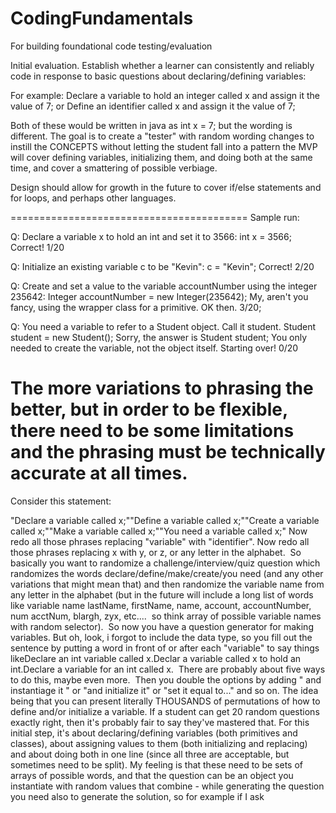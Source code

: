 # CodingFundamentals
 For building foundational code testing/evaluation

Initial evaluation.
Establish whether a learner can consistently and reliably code in response to basic questions about declaring/defining variables:

For example:
Declare a variable to hold an integer called x and assign it the value of 7;
or
Define an identifier called x and assign it the value of 7;

Both of these would be written in java as int x = 7; but the wording is different. 
The goal is to create a "tester" with random wording changes to instill the CONCEPTS without letting the student fall into a pattern the MVP will cover defining variables, initializing them, and doing both at the same time, and cover a smattering of possible verbiage. 

Design should allow for growth in the future to cover if/else statements and for loops, and perhaps other languages.

=========================================
Sample run:

Q: Declare a variable x to hold an int and set it to 3566:
int x = 3566;  
Correct!  1/20

Q: Initialize an existing variable c to be "Kevin":
c = "Kevin";
Correct! 2/20

Q: Create and set a value to the variable accountNumber using the integer 235642:
Integer accountNumber = new Integer(235642);
My, aren't you fancy, using the wrapper class for a primitive. OK then. 3/20;

Q: You need a variable to refer to a Student object. Call it student.
Student student = new Student();
Sorry, the answer is Student student; You only needed to create the variable, not the object itself.
Starting over! 0/20



The more variations to phrasing the better, but in order to be flexible, there need to be some limitations and the phrasing must be technically accurate at all times. 
===================================================================

Consider this statement:

"Declare a variable called x;""Define a variable called x;""Create a variable called x;""Make a variable called x;""You need a variable called x;"
Now redo all those phrases replacing "variable" with "identifier".
Now redo all those phrases replacing x with y, or z, or any letter in the alphabet. 
So basically you want to randomize a challenge/interview/quiz question which randomizes the words declare/define/make/create/you need (and any other variations that might mean that) and then randomize the variable name from any letter in the alphabet (but in the future will include a long list of words like variable name lastName, firstName, name, account, accountNumber, num acctNum, blargh, zyx, etc....  so think array of possible variable names with random selector). 
So now you have a question generator for making variables. But oh, look, i forgot to include the data type, so you fill out the sentence by putting a word in front of or after each "variable" to say things likeDeclare an int variable called x.Declar a variable called x to hold an int.Declare a variable for an int called x. 
There are probably about five ways to do this, maybe even more. 
Then you double the options by adding " and instantiage it " or "and initialize it" or "set it equal to..." and so on.
The idea being that you can present literally THOUSANDS of permutations of how to define and/or initialize a variable. If a student can get 20 random questions exactly right, then it's probably fair to say they've mastered that.
For this initial step, it's about declaring/defining variables (both primitives and classes), about assigning values to them (both initializing and replacing) and about doing both in one line (since all three are acceptable, but sometimes need to be split).
My feeling is that these need to be sets of arrays of possible words, and that the question can be an object you instantiate with random values that combine - while generating the question you need also to generate the solution, so for example if I ask

